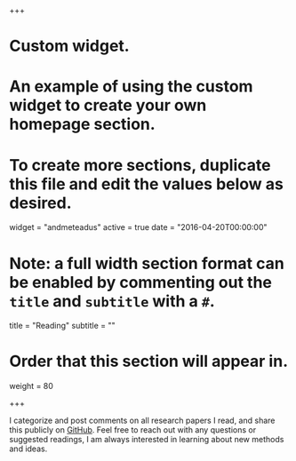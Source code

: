+++
# Custom widget.
# An example of using the custom widget to create your own homepage section.
# To create more sections, duplicate this file and edit the values below as desired.
widget = "andmeteadus"
active = true
date = "2016-04-20T00:00:00"

# Note: a full width section format can be enabled by commenting out the `title` and `subtitle` with a `#`.
title = "Reading"
subtitle = ""

# Order that this section will appear in.
weight = 80

+++

I categorize and post comments on all research papers I read, and share this publicly on [GitHub](https://github.com/fregu856/papers). Feel free to reach out with any questions or suggested readings, I am always interested in learning about new methods and ideas.
